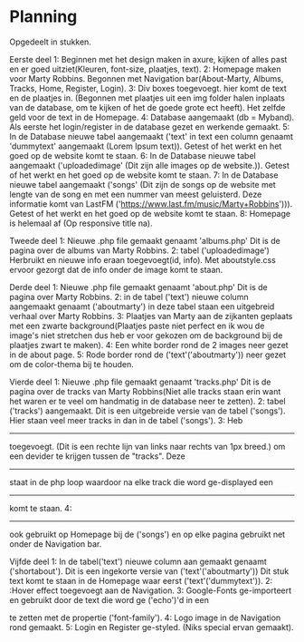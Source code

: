 # Planning


Opgedeelt in stukken.

Eerste deel 
1: Beginnen met het design maken in axure, kijken of alles past en er goed uitziet(Kleuren, font-size, plaatjes, text).
2: Homepage maken voor Marty Robbins. Begonnen met Navigation bar(About-Marty, Albums, Tracks, Home, Register, Login).
3: Div boxes toegevoegt. hier komt de text en de plaatjes in. (Begonnen met plaatjes uit een img folder halen inplaats van de database, om te kijken of het de goede grote ect heeft). Het zelfde geld voor de text in de Homepage.
4: Database aangemaakt (db = Myband). Als eerste het login/register in de database gezet en werkende gemaakt.
5: In de Database nieuwe tabel aangemaakt ('text' in text een column genaamt 'dummytext' aangemaakt (Lorem Ipsum text)). Getest of het werkt en het goed op de website komt te staan.
6: In de Database nieuwe tabel aangemaakt ('uploadedimage' (Dit zijn alle images op de website.)). Getest of het werkt en het goed op de website komt te staan.
7: In de Database nieuwe tabel aangemaakt ('songs' (Dit zijn de songs op de website met lengte van de song en met een nummer van meest geluisterd. Deze informatie komt van LastFM ('https://www.last.fm/music/Marty+Robbins'))). Getest of het werkt en het goed op de website komt te staan.
8: Homepage is helemaal af (Op responsive title na).

Tweede deel 
1: Nieuwe .php file gemaakt genaamt 'albums.php' Dit is de pagina over de albums van Marty Robbins.
2: tabel ('uploadedimage') Herbruikt en nieuwe info eraan toegevoegt(id, info). Met aboutstyle.css ervoor gezorgt dat de info onder de image komt te staan.

Derde deel 
1: Nieuwe .php file gemaakt genaamt 'about.php' Dit is de pagina over Marty Robbins.
2: in de tabel ('text') nieuwe column aangemaakt genaamt ('aboutmarty') in deze tabel staan een uitgebreid verhaal over Marty Robbins.
3: Plaatjes van Marty aan de zijkanten geplaats met een zwarte background(Plaatjes paste niet perfect en ik wou de image's niet stretchen dus heb er voor gekozen om de background bij de plaatjes zwart te maken).
4: Een white border rond de 2 images neer gezet in de about page.
5: Rode border rond de ('text'('aboutmarty')) neer gezet om de color-thema bij te houden.

Vierde deel 
1: Nieuwe .php file gemaakt genaamt 'tracks.php' Dit is de pagina over de tracks van Marty Robbins(Niet alle tracks staan erin want het waren er te veel om handmatig in de database neer te zetten).
2: tabel ('tracks') aangemaakt. Dit is een uitgebreide versie van de tabel ('songs'). Hier staan veel meer tracks in dan in de tabel ('songs').
3: Heb <hr> toegevoegt. (Dit is een rechte lijn van links naar rechts van 1px breed.) om een devider te krijgen tussen de "tracks". Deze <hr> staat in de php loop waardoor na elke track die word ge-displayed een <hr> komt te staan.
4: <hr> ook gebruikt op Homepage bij de ('songs') en op elke pagina gebruikt net onder de Navigation bar.

Vijfde deel 
1: In de tabel('text') nieuwe column aan gemaakt genaamt ('shortabout'). Dit is een ingekorte versie van ('text'('aboutmarty')) Dit stuk text komt te staan in de Homepage waar eerst ('text'('dummytext')).
2: :Hover effect toegevoegt aan de Navigation.
3: Google-Fonts ge-importeert en gebruikt door de text die word ge ('echo')'d in een <div> te zetten met de propertie ('font-family').
4: Logo image in de Navigation rond gemaakt.
5: Login en Register ge-styled. (Niks special ervan gemaakt).
  




